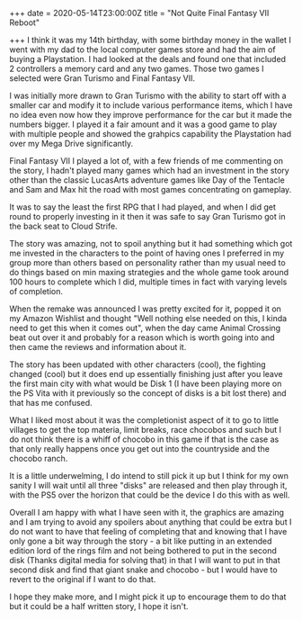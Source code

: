 +++
date = 2020-05-14T23:00:00Z
title = "Not Quite Final Fantasy VII Reboot"

+++
I think it was my 14th birthday, with some birthday money in the wallet I went with my dad to the local computer games store and had the aim of buying a Playstation.  I had looked at the deals and found one that included 2 controllers a memory card and any two games.  Those two games I selected were Gran Turismo and Final Fantasy VII.  

I was initially more drawn to Gran Turismo with the ability to start off with a smaller car and modify it to include various performance items, which I have no idea even now how they improve performance for the car but it made the numbers bigger.  I played it a fair amount and it was a good game to play with multiple people and showed the grahpics capability the Playstation had over my Mega Drive significantly. 

Final Fantasy VII I played a lot of, with a few friends of me commenting on the story, I hadn't played many games which had an investment in the story other than the classic LucasArts adventure games like Day of the Tentacle and Sam and Max hit the road with most games concentrating on gameplay.  

It was to say the least the first RPG that I had played, and when I did get round to properly investing in it then it was safe to say Gran Turismo got in the back seat to Cloud Strife.  

The story was amazing, not to spoil anything but it had something which got me invested in the characters to the point of having ones I preferred in my group more than others based on personality rather than my usual need to do things based on min maxing strategies and the whole game took around 100 hours to complete which I did, multiple times in fact with varying levels of completion.  

When the remake was announced I was pretty excited for it, popped it on my Amazon Wishlist and thought "Well nothing else needed on this, I kinda need to get this when it comes out", when the day came Animal Crossing beat out over it and probably for a reason which is worth going into and then came the reviews and information about it.  

The story has been updated with other characters (cool), the fighting changed (cool) but it does end up essentially finishing just after you leave the first main city with what would be Disk 1 (I have been playing more on the PS Vita with it previously so the concept of disks is a bit lost there) and that has me confused.  

What I liked most about it was the completionist aspect of it to go to little villages to get the top materia, limit breaks, race chocobos and such but I do not think there is a whiff of chocobo in this game if that is the case as that only really happens once you get out into the countryside and the chocobo ranch.  

It is a little underwelming, I do intend to still pick it up but I think for my own sanity I will wait until all three "disks" are released and then play through it, with the PS5 over the horizon that could be the device I do this with as well. 

Overall I am happy with what I have seen with it, the graphics are amazing and I am trying to avoid any spoilers about anything that could be extra but I do not want to have that feeling of completing that and knowing that I have only gone a bit way through the story - a bit like putting in an extended edition lord of the rings film and not being bothered to put in the second disk (Thanks digital media for solving that) in that I will want to put in that second disk and find that giant snake and chocobo - but I would have to revert to the original if I want to do that. 

I hope they make more, and I might pick it up to encourage them to do that but it could be a half written story, I hope it isn't.